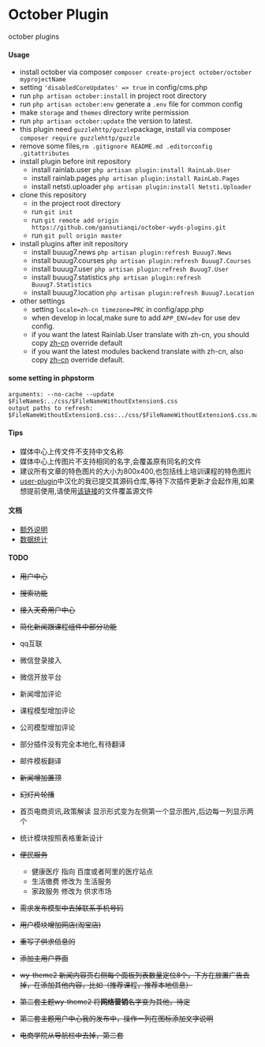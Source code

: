 # October Plugin
october plugins

#### Usage
+ install october via composer `composer create-project october/october myprojectName`
+ setting `'disabledCoreUpdates' => true` in config/cms.php
+ run `php artisan october:install` in project root directory
+ run `php artisan october:env` generate a `.env` file for common config
+ make `storage` and `themes` directory write permission
+ run `php artisan october:update` the version to latest.
+ this plugin need `guzzlehttp/guzzle`package, install via composer `composer require guzzlehttp/guzzle`
+ remove some files,`rm .gitignore README.md .editorconfig .gitattributes`
+ install plugin before init repository
    - install rainlab.user `php artisan plugin:install RainLab.User`
    - install rainlab.pages `php artisan plugin:install RainLab.Pages`
    - install netsti.uploader `php artisan plugin:install Netsti.Uploader`
+ clone this repository
    - in the project root directory
    - run `git init`
    - run `git remote add origin https://github.com/gansutianqi/october-wyds-plugins.git`
    - run `git pull origin master`
+ install plugins after init repository
    - install buuug7.news `php artisan plugin:refresh Buuug7.News`
    - install buuug7.courses `php artisan plugin:refresh Buuug7.Courses`
    - install buuug7.user `php artisan plugin:refresh Buuug7.User`
    - install buuug7.statistics `php artisan plugin:refresh Buuug7.Statistics`
    - install buuug7.location `php artisan plugin:refresh Buuug7.Location`
+ other settings
    - setting `locale=zh-cn timezone=PRC` in config/app.php
    - when develop in local,make sure to add `APP_ENV=dev` for use dev config.
    - if you want the latest Rainlab.User translate with zh-cn, you should copy [zh-cn](https://github.com/rainlab/user-plugin/blob/master/lang/zh-cn/lang.php) override default
    - if you want the latest modules backend translate with zh-cn, also copy [zh-cn](https://github.com/octobercms/october/blob/develop/modules/backend/lang/zh-cn/lang.php) override default.

#### some setting in phpstorm
```
arguments: --no-cache --update $FileName$:../css/$FileNameWithoutExtension$.css
output paths to refresh: $FileNameWithoutExtension$.css:../css/$FileNameWithoutExtension$.css.map

```

#### Tips
+ 媒体中心上传文件不支持中文名称
+ 媒体中心上传图片不支持相同的名字,会覆盖原有同名的文件
+ 建议所有文章的特色图片的大小为800x400,也包括线上培训课程的特色图片
+ [user-plugin](https://github.com/rainlab/user-plugin)中汉化的我已提交其源码仓库,等待下次插件更新才会起作用,如果想提前使用,请使用[该链接](https://github.com/rainlab/user-plugin/blob/master/lang/zh-cn/lang.php)的文件覆盖源文件

#### 文档
+ [额外说明](https://github.com/gansutianqi/october-wyds-plugins/blob/master/docs/1.md)
+ [数据统计](https://github.com/gansutianqi/october-wyds-plugins/blob/master/docs/2.md)

#### TODO
+ ~~用户中心~~
+ ~~搜索功能~~
+ ~~接入天奇用户中心~~
+ ~~简化新闻跟课程组件中部分功能~~
+ qq互联
+ 微信登录接入
+ 微信开放平台
+ 新闻增加评论
+ 课程模型增加评论
+ 公司模型增加评论
+ 部分插件没有完全本地化,有待翻译
+ 邮件模板翻译

+ ~~新闻增加置顶~~
+ ~~幻灯片轮播~~
+ 首页电商资讯,政策解读 显示形式变为左侧第一个显示图片,后边每一列显示两个
+ 统计模块按照表格重新设计
+ ~~便民服务~~
    - 健康医疗 指向 百度或者阿里的医疗站点
    - 生活缴费 修改为 生活服务
    - 家政服务 修改为 供求市场
+ ~~需求发布模型中去掉联系手机号码~~
+ ~~用户模块增加网店(淘宝店)~~
+ ~~重写了供求信息的~~
+ ~~添加主用户界面~~
+ ~~wy-theme2 新闻内容页右侧每个面板列表数量定位8个，下方在放置广告去掉，在添加其他内容，比如（推荐课程，推荐本地信息）~~
+ ~~第二套主题wy-theme2 将**网络营销**名字变为其他，待定~~
+ ~~第二套主题用户中心我的发布中，操作一列在图标添加文字说明~~
+ ~~电商学院从导航栏中去掉，第二套~~
